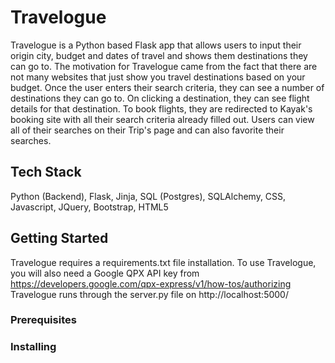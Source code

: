# Travelogue

Travelogue is a Python based Flask app that allows users to input their origin city, budget 
and dates of travel and shows them destinations they can go to. The motivation for Travelogue
came from the fact that there are not many websites that just show you travel destinations based
on your budget. Once the user enters their search criteria, they can see a number of destinations
they can go to. On clicking a destination, they can see flight details for that destination. To 
book flights, they are redirected to Kayak's booking site with all their search criteria already 
filled out. Users can view all of their searches on their Trip's page and can also favorite their
searches.

## Tech Stack

Python (Backend), Flask, Jinja, SQL (Postgres), SQLAlchemy, CSS, Javascript, JQuery, Bootstrap, HTML5


## Getting Started

Travelogue requires a requirements.txt file installation. To use Travelogue, you will also need a 
Google QPX API key from https://developers.google.com/qpx-express/v1/how-tos/authorizing
Travelogue runs through the server.py file on http://localhost:5000/


### Prerequisites





### Installing















